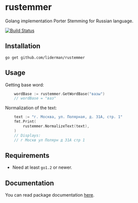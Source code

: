 # rustemmer
Golang implementation Porter Stemming for Russian language.

[![Build Status](https://travis-ci.org/syndtr/goleveldb.png?branch=master)](https://travis-ci.org/liderman/rustemmer)

Installation
-----------
	go get github.com/liderman/rustemmer

Usage
-----------
Getting base word:
```go
    wordBase := rustemmer.GetWordBase("вазы")
    // wordBase = "ваз"
```

Normalization of the text:
```go
    text := "г. Москва, ул. Полярная, д. 31А, стр. 1"
    fmt.Print(
        rustemmer.NormalizeText(text),
    )
    // Displays:
    // г Москв ул Полярн д 31А стр 1
```

Requirements
-----------

* Need at least `go1.2` or newer.

Documentation
-----------

You can read package documentation [here](http:godoc.org/github.com/liderman/rustemmer).
